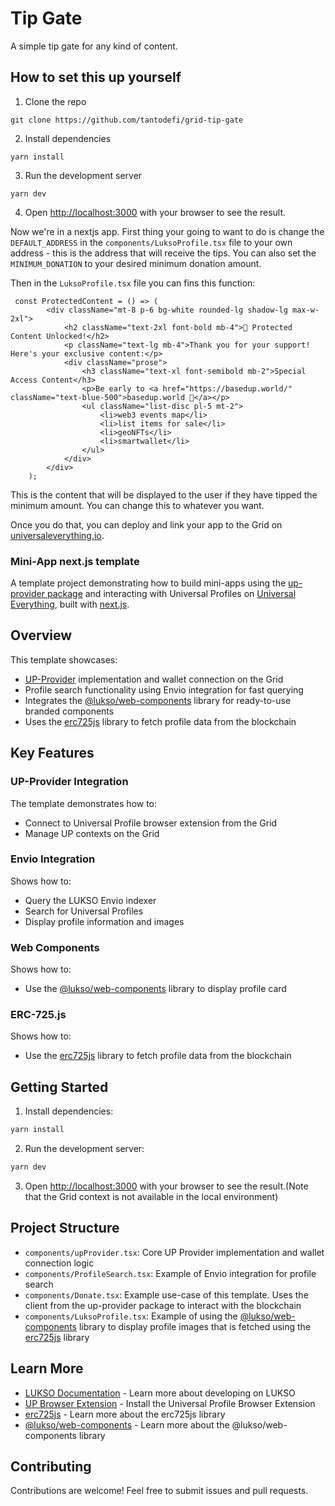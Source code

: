 # Tip Gate

A simple tip gate for any kind of content.

## How to set this up yourself

1. Clone the repo

`git clone https://github.com/tantodefi/grid-tip-gate`

2. Install dependencies

`yarn install`

3. Run the development server

`yarn dev`

4. Open [http://localhost:3000](http://localhost:3000) with your browser to see the result.

Now we're in a nextjs app. First thing your going to want to do is change the `DEFAULT_ADDRESS` in the `components/LuksoProfile.tsx` file to your own address - this is the address that will receive the tips. You can also set the `MINIMUM_DONATION` to your desired minimum donation amount.

Then in the `LuksoProfile.tsx` file you can fins this function:

```
 const ProtectedContent = () => (
        <div className="mt-8 p-6 bg-white rounded-lg shadow-lg max-w-2xl">
            <h2 className="text-2xl font-bold mb-4">🎉 Protected Content Unlocked!</h2>
            <p className="text-lg mb-4">Thank you for your support! Here's your exclusive content:</p>
            <div className="prose">
                <h3 className="text-xl font-semibold mb-2">Special Access Content</h3>
                <p>Be early to <a href="https://basedup.world/" className="text-blue-500">basedup.world 🔵</a></p>
                <ul className="list-disc pl-5 mt-2">
                    <li>web3 events map</li>
                    <li>list items for sale</li>
                    <li>geoNFTs</li>
                    <li>smartwallet</li>
                </ul>
            </div>
        </div>
    );
```

This is the content that will be displayed to the user if they have tipped the minimum amount. You can change this to whatever you want.

Once you do that, you can deploy and link your app to the Grid on [universaleverything.io](https://universaleverything.io).

### Mini-App next.js template

A template project demonstrating how to build mini-apps using the [up-provider package](https://github.com/lukso-network/tools-up-provider) and interacting with Universal Profiles on [Universal Everything](https://universaleverything.io), built with [next.js](https://nextjs.org).

## Overview

This template showcases:
- [UP-Provider](https://github.com/lukso-network/tools-up-provider) implementation and wallet connection on the Grid
- Profile search functionality using Envio integration for fast querying
- Integrates the [@lukso/web-components](https://www.npmjs.com/package/@lukso/web-components) library for ready-to-use branded components
- Uses the [erc725js](https://docs.lukso.tech/tools/dapps/erc725js/getting-started) library to fetch profile data from the blockchain

## Key Features

### UP-Provider Integration
The template demonstrates how to:
- Connect to Universal Profile browser extension from the Grid
- Manage UP contexts on the Grid

### Envio Integration
Shows how to:
- Query the LUKSO Envio indexer
- Search for Universal Profiles
- Display profile information and images

### Web Components
Shows how to:
- Use the [@lukso/web-components](https://www.npmjs.com/package/@lukso/web-components) library to display profile card

### ERC-725.js
Shows how to:
- Use the [erc725js](https://docs.lukso.tech/tools/dapps/erc725js/getting-started) library to fetch profile data from the blockchain

## Getting Started

1. Install dependencies:
```bash
yarn install
```
2. Run the development server:
```bash
yarn dev
```

3. Open [http://localhost:3000](http://localhost:3000) with your browser to see the result.(Note that the Grid context is not available in the local environment)

## Project Structure

- `components/upProvider.tsx`: Core UP Provider implementation and wallet connection logic
- `components/ProfileSearch.tsx`: Example of Envio integration for profile search
- `components/Donate.tsx`: Example use-case of this template. Uses the client from the up-provider package to interact with the blockchain
- `components/LuksoProfile.tsx`: Example of using the [@lukso/web-components](https://www.npmjs.com/package/@lukso/web-components) library to display profile images that is fetched using the [erc725js](https://docs.lukso.tech/tools/dapps/erc725js/getting-started) library

## Learn More

- [LUKSO Documentation](https://docs.lukso.tech/) - Learn more about developing on LUKSO
- [UP Browser Extension](https://docs.lukso.tech/install-up-browser-extension) - Install the Universal Profile Browser Extension
- [erc725js](https://docs.lukso.tech/tools/dapps/erc725js/getting-started) - Learn more about the erc725js library 
- [@lukso/web-components](https://www.npmjs.com/package/@lukso/web-components) - Learn more about the @lukso/web-components library


## Contributing

Contributions are welcome! Feel free to submit issues and pull requests.
